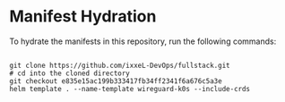 
# Manifest Hydration

To hydrate the manifests in this repository, run the following commands:

```shell

git clone https://github.com/ixxeL-DevOps/fullstack.git
# cd into the cloned directory
git checkout e835e15ac199b333417fb34ff2341f6a676c5a3e
helm template . --name-template wireguard-k0s --include-crds
```